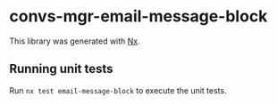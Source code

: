 # convs-mgr-email-message-block

This library was generated with [Nx](https://nx.dev).

## Running unit tests

Run `nx test email-message-block` to execute the unit tests.

